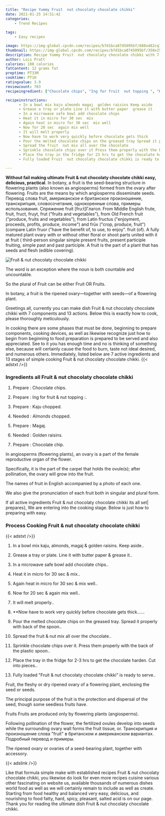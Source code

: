 ```yaml
---
title: "Recipe Yummy Fruit  nut chocolaty chocolate chikki"
date: 2021-01-25 14:51:42
categories:
    - Trend Recipes
    
tags:
    - Easy recipes

image: https://img-global.cpcdn.com/recipes/b7d1bca8745095bf/680x482cq70/fruit-nut-chocolaty-chocolate-chikki-recipe-main-photo.jpg
thumbnail: https://img-global.cpcdn.com/recipes/b7d1bca8745095bf/350x250cq70/fruit-nut-chocolaty-chocolate-chikki-recipe-main-photo.jpg
description: Recipe Yummy Fruit  nut chocolaty chocolate chikki with 7 ingredients and 13 stages of easy cooking.
author: Lois Pratt
calories: 108 calories
fatContent: 12 grams fat
preptime: PT33M
cooktime: PT1H
ratingvalue: 3.9
reviewcount: 703
recipeingredient: ["Chocolate chips", "Ing for fruit  nut topping ", "Kaju chopped", "Almonds chopped", "Magaj", "Golden raisins", "Chocolate chip"]

recipeinstructions: 
      - In a bowl mix kaju almonds magaj  golden raisins Keep aside 
      - Grease a tray or plate Line it with butter paper  grease it 
      - In a microwave safe bowl add chocolate chips 
      - Heat it in micro for 30 sec  mix 
      - Again heat in micro for 30 sec  mix well 
      - Now for 20 sec  again mix well 
      - It will melt properly 
      - Now have to work very quickly before chocolate gets thick 
      - Pour the melted chocolate chips on the greased tray Spread it properly with back of the spoon 
      - Spread the fruit  nut mix all over the chocolate 
      - Sprinkle chocolate chips over it Press them properly with the back of the plastic spoon 
      - Place the tray in the fridge for 23 hrs to get the chocolate harden Cut into pieces 
      - Fully loaded Fruit  nut chocolaty chocolate chikki is ready to serve

---
```




**Without fail making ultimate Fruit &amp; nut chocolaty chocolate chikki easy, delicious, practical**. In botany, a fruit is the seed-bearing structure in flowering plants (also known as angiosperms) formed from the ovary after flowering. Fruits are the means by which angiosperms disseminate seeds. Перевод слова fruit, американское и британское произношение, транскрипция, словосочетания, однокоренные слова, примеры использования. Спряжение fruit [fru:t]Глагол. From Middle English frute, fruit, fruct, fruyt, frut (&#34;fruits and vegetables&#34;), from Old French fruit (&#34;produce, fruits and vegetables&#34;), from Latin fructus (&#34;enjoyment, proceeds, profits, produce, income&#34;) and frūx (&#34;crop, produce, fruit&#34;) (compare Latin fruor (&#34;have the benefit of, to use, to enjoy&#34;. fruit (of). A fully matured plant ovary with or without other floral or shoot parts united with it at fruit ( third-person singular simple present fruits, present participle fruiting, simple past and past participle. A fruit is the part of a plant that has seeds and flesh (edible covering).


![Fruit &amp; nut chocolaty chocolate chikki](https://img-global.cpcdn.com/recipes/b7d1bca8745095bf/680x482cq70/fruit-nut-chocolaty-chocolate-chikki-recipe-main-photo.jpg "Fruit &amp; nut chocolaty chocolate chikki")



The word is an exception where the noun is both countable and uncountable.

So the plural of Fruit can be either Fruit OR Fruits.

In botany, a fruit is the ripened ovary—together with seeds—of a flowering plant.


Greetings all, currently you can make dish Fruit &amp; nut chocolaty chocolate chikki with 7 components and 13 actions. Below this is exactly how to cook, please thoroughly meticulously.

In cooking there are some phases that must be done, beginning to prepare components, cooking devices, as well as likewise recognize just how to begin from beginning to food preparation is prepared to be served and also appreciated. See to it you has enough time and no is thinking of something else, because will certainly cause the food to burn, taste not ideal desired, and numerous others. Immediately, listed below are 7 active ingredients and 13 stages of simple cooking Fruit &amp; nut chocolaty chocolate chikki.
{{< adstxt />}}

### Ingredients all Fruit &amp; nut chocolaty chocolate chikki


1. Prepare  : Chocolate chips.

1. Prepare  : Ing for fruit &amp; nut topping :.

1. Prepare  : Kaju chopped.

1. Needed  : Almonds chopped.

1. Prepare  : Magaj.

1. Needed  : Golden raisins.

1. Prepare  : Chocolate chip.


In angiosperms (flowering plants), an ovary is a part of the female reproductive organ of the flower.

Specifically, it is the part of the carpel that holds the ovule(s); after pollination, the ovary will grow into the fruit.

The names of fruit in English accompanied by a photo of each one.

We also give the pronunciation of each fruit both in singular and plural form.


If all active ingredients Fruit &amp; nut chocolaty chocolate chikki its all set| prepares}, We are entering into the cooking stage. Below is just how to preparing with easy.

### Process Cooking Fruit &amp; nut chocolaty chocolate chikki

{{< adstxt />}}


1. In a bowl mix kaju, almonds, magaj &amp; golden raisins. Keep aside..



1. Grease a tray or plate. Line it with butter paper &amp; grease it..



1. In a microwave safe bowl add chocolate chips..



1. Heat it in micro for 30 sec &amp; mix..



1. Again heat in micro for 30 sec &amp; mix well..



1. Now for 20 sec &amp; again mix well..



1. It will melt properly..



1. **Now have to work very quickly before chocolate gets thick......



1. Pour the melted chocolate chips on the greased tray. Spread it properly with back of the spoon..



1. Spread the fruit &amp; nut mix all over the chocolate..



1. Sprinkle chocolate chips over it. Press them properly with the back of the plastic spoon..



1. Place the tray in the fridge for 2-3 hrs to get the chocolate harden. Cut into pieces..



1. Fully loaded &#34;Fruit &amp; nut chocolaty chocolate chikki&#34; is ready to serve..




Fruit, the fleshy or dry ripened ovary of a flowering plant, enclosing the seed or seeds.

The principal purpose of the fruit is the protection and dispersal of the seed, though some seedless fruits have.

Fruits Fruits are produced only by flowering plants (angiosperms).

Following pollination of the flower, the fertilized ovules develop into seeds while the surrounding ovary wall forms the fruit tissue, or. Транскрипция и произношение слова &#34;fruit&#34; в британском и американском вариантах. Подробный перевод и примеры.

The ripened ovary or ovaries of a seed-bearing plant, together with accessory.


{{< adslink />}}

Like that formula simple make with established recipes Fruit &amp; nut chocolaty chocolate chikki, you likewise do look for even more recipes cuisine various other fascinating on website us, available thousands of numerous dishes world food as well as we will certainly remain to include as well as create. Starting from food healthy and balanced very easy, delicious, and nourishing to food fatty, hard, spicy, pleasant, salted acid is on our page. Thank you for reading the ultimate dish Fruit &amp; nut chocolaty chocolate chikki.
